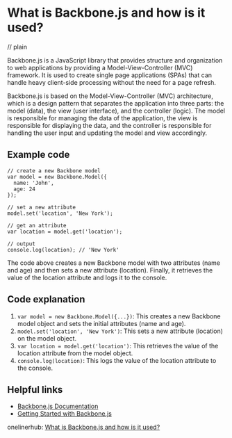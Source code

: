 # What is Backbone.js and how is it used?
// plain

Backbone.js is a JavaScript library that provides structure and organization to web applications by providing a Model-View-Controller (MVC) framework. It is used to create single page applications (SPAs) that can handle heavy client-side processing without the need for a page refresh.

Backbone.js is based on the Model-View-Controller (MVC) architecture, which is a design pattern that separates the application into three parts: the model (data), the view (user interface), and the controller (logic). The model is responsible for managing the data of the application, the view is responsible for displaying the data, and the controller is responsible for handling the user input and updating the model and view accordingly.

## Example code

```
// create a new Backbone model
var model = new Backbone.Model({
  name: 'John',
  age: 24
});

// set a new attribute
model.set('location', 'New York');

// get an attribute
var location = model.get('location');

// output
console.log(location); // 'New York'
```

The code above creates a new Backbone model with two attributes (name and age) and then sets a new attribute (location). Finally, it retrieves the value of the location attribute and logs it to the console.

## Code explanation


1. `var model = new Backbone.Model({...})`: This creates a new Backbone model object and sets the initial attributes (name and age).
2. `model.set('location', 'New York')`: This sets a new attribute (location) on the model object.
3. `var location = model.get('location')`: This retrieves the value of the location attribute from the model object.
4. `console.log(location)`: This logs the value of the location attribute to the console.

## Helpful links

- [Backbone.js Documentation](http://backbonejs.org/)
- [Getting Started with Backbone.js](https://scotch.io/tutorials/getting-started-with-backbone-js)

onelinerhub: [What is Backbone.js and how is it used?](https://onelinerhub.com/backbone.js/what-is-backbone-js-and-how-is-it-used)